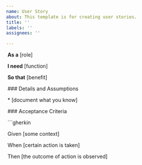 ```yaml
---
name: User Story
about: This template is for creating user stories.
title: ''
labels: ''
assignees: ''

---
```


 **As a** [role]  

 **I need** [function]  

 **So that** [benefit]  


 ### Details and Assumptions 

 * [document what you know]

 ### Acceptance Criteria  

 ```gherkin 

 Given [some context]

 When [certain action is taken]

 Then [the outcome of action is observed] 
